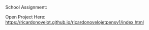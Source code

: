 School Assignment:

Open Project Here: https://ricardonovelot.github.io/ricardonovelojetpensv1/index.html
